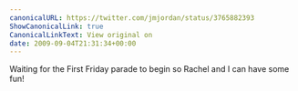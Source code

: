 ```yaml
---
canonicalURL: https://twitter.com/jmjordan/status/3765882393
ShowCanonicalLink: true
CanonicalLinkText: View original on
date: 2009-09-04T21:31:34+00:00
---
```

Waiting for the First Friday parade to begin so Rachel and I can have some fun!